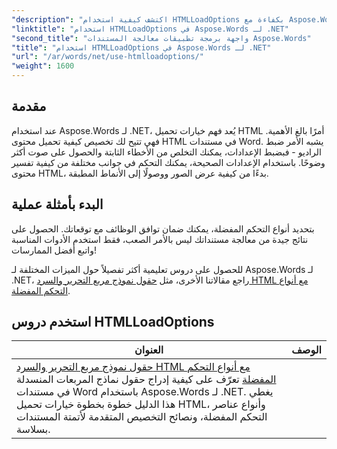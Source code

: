 ```yaml
---
"description": "اكتشف كيفية استخدام HTMLLoadOptions بكفاءة مع Aspose.Words لـ .NET في برنامجنا التعليمي الشامل. تعرّف على الميزات والنصائح والأمثلة العملية."
"linktitle": "استخدام HTMLLoadOptions في Aspose.Words لـ .NET"
"second_title": "واجهة برمجة تطبيقات معالجة المستندات Aspose.Words"
"title": "استخدام HTMLLoadOptions في Aspose.Words لـ .NET"
"url": "/ar/words/net/use-htmlloadoptions/"
"weight": 1600
---
```


## مقدمة
 
عند استخدام Aspose.Words لـ .NET، يُعد فهم خيارات تحميل HTML أمرًا بالغ الأهمية. فهي تتيح لك تخصيص كيفية تحميل محتوى HTML في مستندات Word. يشبه الأمر ضبط الراديو - فبضبط الإعدادات، يمكنك التخلص من الأخطاء الثابتة والحصول على صوت أكثر وضوحًا. باستخدام الإعدادات الصحيحة، يمكنك التحكم في جوانب مختلفة من كيفية تفسير محتوى HTML، بدءًا من كيفية عرض الصور ووصولًا إلى الأنماط المطبقة.  

## البدء بأمثلة عملية  

بتحديد أنواع التحكم المفضلة، يمكنك ضمان توافق الوظائف مع توقعاتك. الحصول على نتائج جيدة من معالجة مستنداتك ليس بالأمر الصعب، فقط استخدم الأدوات المناسبة واتبع أفضل الممارسات!

للحصول على دروس تعليمية أكثر تفصيلاً حول الميزات المختلفة لـ Aspose.Words لـ .NET، راجع مقالاتنا الأخرى، مثل [حقول نموذج مربع التحرير والسرد HTML مع أنواع التحكم المفضلة](./html-combo-box-form-fields-with-preferred-control-types/).

 ## استخدم دروس HTMLLoadOptions
| العنوان | الوصف |
| --- | --- |
| [حقول نموذج مربع التحرير والسرد HTML مع أنواع التحكم المفضلة](./html-combo-box-form-fields-with-preferred-control-types/) تعرّف على كيفية إدراج حقول نماذج المربعات المنسدلة في مستندات Word باستخدام Aspose.Words لـ .NET. يغطي هذا الدليل خطوة بخطوة خيارات تحميل HTML، وأنواع عناصر التحكم المفضلة، ونصائح التخصيص المتقدمة لأتمتة المستندات بسلاسة.
